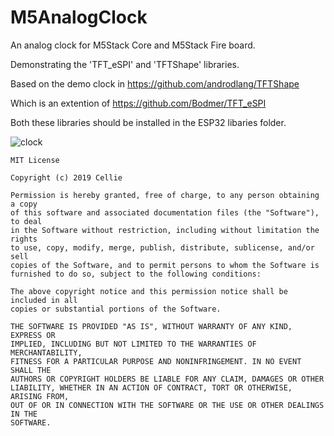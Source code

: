 # M5AnalogClock
An analog clock for M5Stack Core and M5Stack Fire board.

Demonstrating the 'TFT_eSPI' and 'TFTShape' libraries.

Based on the demo clock in https://github.com/androdlang/TFTShape

Which is an extention of https://github.com/Bodmer/TFT_eSPI

Both these libraries should be installed in the ESP32 libaries folder.

![clock](https://github.com/androdlang/TFTShape/raw/master/images/screenshot_4571.png)

```` 
MIT License

Copyright (c) 2019 Cellie

Permission is hereby granted, free of charge, to any person obtaining a copy
of this software and associated documentation files (the "Software"), to deal
in the Software without restriction, including without limitation the rights
to use, copy, modify, merge, publish, distribute, sublicense, and/or sell
copies of the Software, and to permit persons to whom the Software is
furnished to do so, subject to the following conditions:

The above copyright notice and this permission notice shall be included in all
copies or substantial portions of the Software.

THE SOFTWARE IS PROVIDED "AS IS", WITHOUT WARRANTY OF ANY KIND, EXPRESS OR
IMPLIED, INCLUDING BUT NOT LIMITED TO THE WARRANTIES OF MERCHANTABILITY,
FITNESS FOR A PARTICULAR PURPOSE AND NONINFRINGEMENT. IN NO EVENT SHALL THE
AUTHORS OR COPYRIGHT HOLDERS BE LIABLE FOR ANY CLAIM, DAMAGES OR OTHER
LIABILITY, WHETHER IN AN ACTION OF CONTRACT, TORT OR OTHERWISE, ARISING FROM,
OUT OF OR IN CONNECTION WITH THE SOFTWARE OR THE USE OR OTHER DEALINGS IN THE
SOFTWARE.
````

